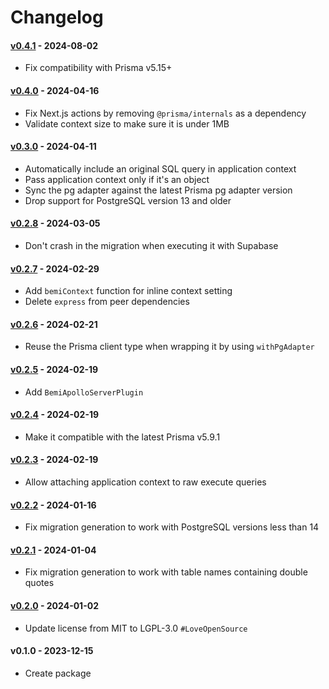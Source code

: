 # Changelog

#### [v0.4.1](https://github.com/BemiHQ/bemi-prisma/compare/v0.4.0...v0.4.1) - 2024-08-02

- Fix compatibility with Prisma v5.15+

#### [v0.4.0](https://github.com/BemiHQ/bemi-prisma/compare/v0.3.0...v0.4.0) - 2024-04-16

- Fix Next.js actions by removing `@prisma/internals` as a dependency
- Validate context size to make sure it is under 1MB

#### [v0.3.0](https://github.com/BemiHQ/bemi-prisma/compare/v0.2.8...v0.3.0) - 2024-04-11

- Automatically include an original SQL query in application context
- Pass application context only if it's an object
- Sync the pg adapter against the latest Prisma pg adapter version
- Drop support for PostgreSQL version 13 and older

#### [v0.2.8](https://github.com/BemiHQ/bemi-prisma/compare/v0.2.7...v0.2.8) - 2024-03-05

- Don't crash in the migration when executing it with Supabase

#### [v0.2.7](https://github.com/BemiHQ/bemi-prisma/compare/v0.2.6...v0.2.7) - 2024-02-29

- Add `bemiContext` function for inline context setting
- Delete `express` from peer dependencies

#### [v0.2.6](https://github.com/BemiHQ/bemi-prisma/compare/v0.2.5...v0.2.6) - 2024-02-21

- Reuse the Prisma client type when wrapping it by using `withPgAdapter`

#### [v0.2.5](https://github.com/BemiHQ/bemi-prisma/compare/v0.2.4...v0.2.5) - 2024-02-19

- Add `BemiApolloServerPlugin`

#### [v0.2.4](https://github.com/BemiHQ/bemi-prisma/compare/v0.2.3...v0.2.4) - 2024-02-19

- Make it compatible with the latest Prisma v5.9.1

#### [v0.2.3](https://github.com/BemiHQ/bemi-prisma/compare/v0.2.2...v0.2.3) - 2024-02-19

- Allow attaching application context to raw execute queries

#### [v0.2.2](https://github.com/BemiHQ/bemi-prisma/compare/v0.2.1...v0.2.2) - 2024-01-16

- Fix migration generation to work with PostgreSQL versions less than 14

#### [v0.2.1](https://github.com/BemiHQ/bemi-prisma/compare/v0.2.0...v0.2.1) - 2024-01-04

- Fix migration generation to work with table names containing double quotes

#### [v0.2.0](https://github.com/BemiHQ/bemi-prisma/compare/v0.1.0...v0.2.0) - 2024-01-02

- Update license from MIT to LGPL-3.0 `#LoveOpenSource`

#### v0.1.0 - 2023-12-15

- Create package
